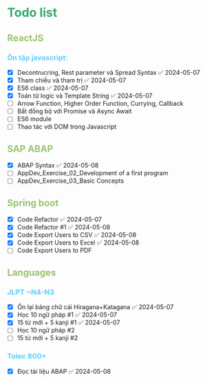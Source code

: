 # <span style="color:#36aa6d">Todo list </span>
## <span style="color:#99c46f">ReactJS</span>
### <span style="color:#5dceff">Ôn tập javascript:</span>
- [x] Decontrucring, Rest parameter và Spread Syntax ✅ 2024-05-07
- [x] Tham chiếu và tham trị ✅ 2024-05-07
- [x] ES6 class ✅ 2024-05-07
- [x] Toán tử logic và Template String ✅ 2024-05-07
- [ ] Arrow Function, Higher Order Function, Currying, Callback
- [ ] Bất đồng bộ với Promise và Async Await
- [ ] ES6 module
- [ ] Thao tác với DOM trong Javascript
## <span style="color:#99c46f">SAP ABAP</span>
- [x] ABAP Syntax ✅ 2024-05-08
- [ ] AppDev_Exercise_02_Development of a first program
- [ ] AppDev_Exercise_03_Basic Concepts
## <span style="color:#99c46f">Spring boot</span>
- [x] Code Refactor ✅ 2024-05-07
- [x] Code Refactor #1 ✅ 2024-05-08
- [x] Code Export Users to CSV ✅ 2024-05-08
- [x] Code Export Users to Excel ✅ 2024-05-08
- [ ] Code Export Users to PDF

## <span style="color:#99c46f">Languages</span> 
### <span style="color:#5dceff">JLPT ~N4-N3</span>
- [x] Ôn lại bảng chữ cái Hiragana+Katagana ✅ 2024-05-07
- [x] Học 10 ngữ pháp #1 ✅ 2024-05-07
- [x] 15 từ mới + 5 kanji #1 ✅ 2024-05-07
- [ ] Học 10 ngữ pháp #2
- [ ] 15 từ mới + 5 kanji #2

### <span style="color:#5dceff">Toiec 800+</span>
- [x] Đọc tài liệu ABAP ✅ 2024-05-08


